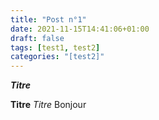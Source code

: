 ```yaml
---
title: "Post n°1"
date: 2021-11-15T14:41:06+01:00
draft: false
tags: [test1, test2]
categories: "[test2]"
---
```

***Titre*** 

**Titre**
*Titre*
Bonjour
